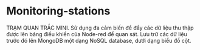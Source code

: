 # Monitoring-stations
TRẠM QUAN TRẮC MINI.
Sử dụng đa cảm biến để đẩy các dữ liệu thu thập được lên bảng điều khiền của Node-red để quan sát.
Lưu trữ các dữ liệu trước đó lên MongoDB một dạng NoSQL database, dưới dạng biểu đồ cột.

